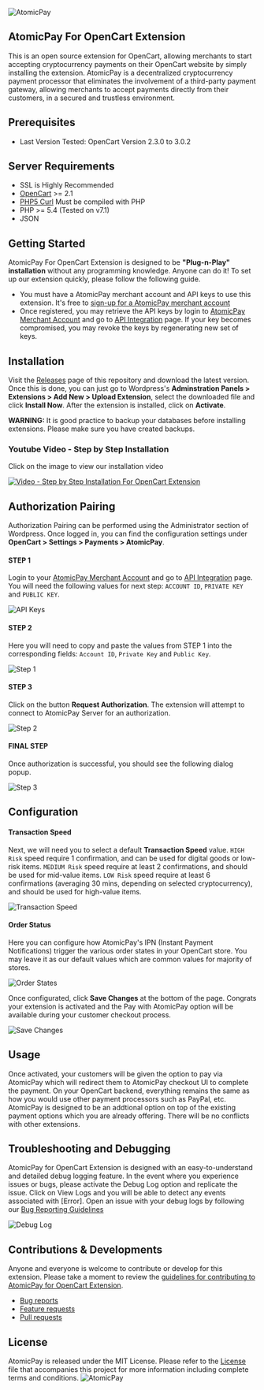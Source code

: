 ![AtomicPay](https://github.com/atomicpay/opencart-plugin/blob/master/assets/atomicpay-plugin-header.png)
## AtomicPay For OpenCart Extension
This is an open source extension for OpenCart, allowing merchants to start accepting cryptocurrency payments on their OpenCart website by simply installing the extension. AtomicPay is a decentralized cryptocurrency payment processor that eliminates the involvement of a third-party payment gateway, allowing merchants to accept payments directly from their customers, in a secured and trustless environment.

## Prerequisites
* Last Version Tested: OpenCart Version 2.3.0 to 3.0.2

## Server Requirements

* SSL is Highly Recommended
* [OpenCart](http://docs.opencart.com/en-gb/requirements/) >= 2.1
* [PHP5 Curl](http://php.net/manual/en/curl.installation.php) Must be compiled with PHP
* PHP >= 5.4 (Tested on v7.1)
* JSON

## Getting Started
AtomicPay For OpenCart Extension is designed to be **"Plug-n-Play" installation** without any programming knowledge. Anyone can do it! To set up our extension quickly, please follow the following guide.

- You must have a AtomicPay merchant account and API keys to use this extension. It's free to [sign-up for a AtomicPay merchant account](https://merchant.atomicpay.io/beta-registration)
- Once registered, you may retrieve the API keys by login to [AtomicPay Merchant Account](https://merchant.atomicpay.io/login) and go to [API Integration](https://merchant.atomicpay.io/apiIntegration) page. If your key becomes compromised, you may revoke the keys by regenerating new set of keys.

## Installation
Visit the [Releases](https://github.com/atomicpay/opencart-plugin/releases) page of this repository and download the latest version. Once this is done, you can just go to Wordpress's **Adminstration Panels > Extensions > Add New > Upload Extension**, select the downloaded file and click **Install Now**. After the extension is installed, click on **Activate**.

**WARNING:** It is good practice to backup your databases before installing extensions. Please make sure you have created backups.

### Youtube Video - Step by Step Installation
Click on the image to view our installation video

[![Video - Step by Step Installation For OpenCart Extension](https://github.com/atomicpay/opencart-plugin/blob/master/templates/images/video.png)](https://www.youtube.com/watch?v=davdz9Vci9o)

## Authorization Pairing
Authorization Pairing can be performed using the Administrator section of Wordpress.
Once logged in, you can find the configuration settings under **OpenCart > Settings > Payments > AtomicPay**.

#### STEP 1
Login to your [AtomicPay Merchant Account](https://merchant.atomicpay.io/login) and go to [API Integration](https://merchant.atomicpay.io/apiIntegration) page. You will need the following values for next step: `ACCOUNT ID`, `PRIVATE KEY` and `PUBLIC KEY`.

![API Keys](https://github.com/atomicpay/opencart-plugin/blob/master/templates/images/getting-keys.png)

#### STEP 2
Here you will need to copy and paste the values from STEP 1 into the corresponding fields: `Account ID`, `Private Key` and `Public Key`.

![Step 1](https://github.com/atomicpay/opencart-plugin/blob/master/templates/images/step-1.png)

#### STEP 3
Click on the button **Request Authorization**. The extension will attempt to connect to AtomicPay Server for an authorization.

![Step 2](https://github.com/atomicpay/opencart-plugin/blob/master/templates/images/step-2.png)

#### FINAL STEP
Once authorization is successful, you should see the following dialog popup.

![Step 3](https://github.com/atomicpay/opencart-plugin/blob/master/templates/images/step-3.png)

## Configuration
#### Transaction Speed
Next, we will need you to select a default **Transaction Speed** value. `HIGH Risk` speed require 1 confirmation, and can be used for digital goods or low-risk items. `MEDIUM Risk` speed require at least 2 confirmations, and should be used for mid-value items. `LOW Risk` speed require at least 6 confirmations (averaging 30 mins, depending on selected cryptocurrency), and should be used for high-value items.

![Transaction Speed](https://github.com/atomicpay/opencart-plugin/blob/master/templates/images/step-4.png)

#### Order Status
Here you can configure how AtomicPay's IPN (Instant Payment Notifications) trigger the various order states in your OpenCart store. You may leave it as our default values which are common values for majority of stores.

![Order States](https://github.com/atomicpay/opencart-plugin/blob/master/templates/images/step-6.png)

Once configurated, click **Save Changes** at the bottom of the page. Congrats your extension is activated and the Pay with AtomicPay option will be available during your customer checkout process.

![Save Changes](https://github.com/atomicpay/opencart-plugin/blob/master/templates/images/step-5.png)

## Usage
Once activated, your customers will be given the option to pay via AtomicPay which will redirect them to AtomicPay checkout UI to complete the payment. On your OpenCart backend, everything remains the same as how you would use other payment processors such as PayPal, etc. AtomicPay is designed to be an addtional option on top of the existing payment options which you are already offering. There will be no conflicts with other extensions.

## Troubleshooting and Debugging
AtomicPay for OpenCart Extension is designed with an easy-to-understand and detailed debug logging feature. In the event where you experience issues or bugs, please activate the Debug Log option and replicate the issue. Click on View Logs and you will be able to detect any events associated with [Error]. Open an issue with your debug logs by following our [Bug Reporting Guidelines](CONTRIBUTING.md#bugs)

![Debug Log](https://github.com/atomicpay/opencart-plugin/blob/master/templates/images/step-7.png)

## Contributions & Developments
Anyone and everyone is welcome to contribute or develop for this extension. Please take a moment to review the [guidelines for contributing to AtomicPay for OpenCart Extension](https://github.com/atomicpay/opencart-plugin/blob/master/CONTRIBUTING.md).

- [Bug reports](CONTRIBUTING.md#bugs)
- [Feature requests](CONTRIBUTING.md#features)
- [Pull requests](CONTRIBUTING.md#pull-requests)

## License
AtomicPay is released under the MIT License. Please refer to the [License](https://github.com/atomicpay/opencart-plugin/blob/master/LICENSE) file that accompanies this project for more information including complete terms and conditions.
![AtomicPay](https://github.com/atomicpay/opencart-plugin/blob/master/assets/atomicpay-extension-header.png)
